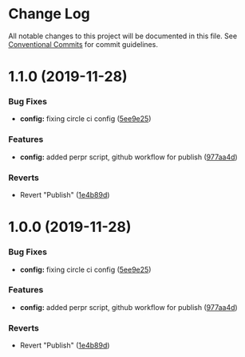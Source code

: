 # Change Log

All notable changes to this project will be documented in this file.
See [Conventional Commits](https://conventionalcommits.org) for commit guidelines.

# 1.1.0 (2019-11-28)


### Bug Fixes

* **config:** fixing circle ci config ([5ee9e25](https://github.com/telus/pm-kit/commit/5ee9e2528690bb5f098ccdc3d34e57b2f77370cc))


### Features

* **config:** added perpr script, github workflow for publish ([977aa4d](https://github.com/telus/pm-kit/commit/977aa4d1201594ad05aaf1f1ab2e9bfe0f71f971))


### Reverts

* Revert "Publish" ([1e4b89d](https://github.com/telus/pm-kit/commit/1e4b89d67cdbdc5dd5452196dcd9975a5721eeb3))





# 1.0.0 (2019-11-28)


### Bug Fixes

* **config:** fixing circle ci config ([5ee9e25](https://github.com/telus/pm-kit/commit/5ee9e2528690bb5f098ccdc3d34e57b2f77370cc))


### Features

* **config:** added perpr script, github workflow for publish ([977aa4d](https://github.com/telus/pm-kit/commit/977aa4d1201594ad05aaf1f1ab2e9bfe0f71f971))


### Reverts

* Revert "Publish" ([1e4b89d](https://github.com/telus/pm-kit/commit/1e4b89d67cdbdc5dd5452196dcd9975a5721eeb3))
